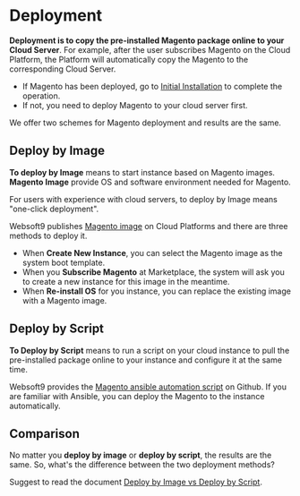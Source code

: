 # Deployment

**Deployment is to copy the pre-installed Magento package online to your Cloud Server**. For example, after the user subscribes Magento on the Cloud Platform, the Platform will automatically copy the Magento to the corresponding Cloud Server.

- If Magento has been deployed, go to [Initial Installation](/stack-installation.md) to complete the operation.
- If not, you need to deploy Magento to your cloud server first.

We offer two schemes for Magento deployment and results are the same.

## Deploy by Image

**To deploy by Image** means to start instance based on Magento images. **Magento Image** provide OS and software environment needed for Magento.

For users with experience with cloud servers, to deploy by Image means "one-click deployment".

Websoft9 publishes [Magento image](https://apps.websoft9.com/magento) on Cloud Platforms and there are three methods to deploy it.

* When **Create New Instance**, you can select the Magento image as the system boot template.
* When you **Subscribe Magento** at Marketplace, the system will ask you to create a new instance for this image in the meantime.
* When **Re-install OS** for you instance, you can replace the existing image with a Magento image.

## Deploy by Script

**To Deploy by Script** means to run a script on your cloud instance to pull the pre-installed package online to your instance and configure it at the same time.

Websoft9 provides the [Magento ansible automation script](https://github.com/Websoft9/ansible-magento) on Github. If you are familiar with Ansible, you can deploy the Magento to the instance automatically.

## Comparison

No matter you **deploy by image** or **deploy by script**, the results are the same. So, what's the difference between the two deployment methods?

Suggest to read the document [Deploy by Image vs Deploy by Script](https://support.websoft9.com/docs/faq/bz-product.html#deployment-comparison).

